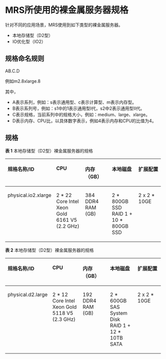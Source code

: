 # MRS所使用的裸金属服务器规格<a name="ZH-CN_TOPIC_0202208976"></a>

针对不同的应用场景，MRS使用到如下类型的裸金属服务器。

-   本地存储型（D2型）
-   IO优化型（IO2）

## 规格命名规则<a name="zh-cn_topic_0202149928_zh-cn_topic_0179742194_section741930611313"></a>

AB.C.D

例如m2.8xlarge.8

其中，

-   A表示系列，例如：s表示通用型、c表示计算型、m表示内存型。
-   B表示系列号，例如：s1中的1表示通用型I代，s2中2表示通用型II代。
-   C表示规格，当前系列中的规格大小，例如：medium、large、xlarge。
-   D表示内存、CPU比，以具体数字表示，例如4表示内存和CPU的比值为4。

## 规格<a name="zh-cn_topic_0202149928_zh-cn_topic_0179742194_section1399585312355"></a>

**表 1**  本地存储型（D2型）裸金属服务器的规格

<a name="zh-cn_topic_0202149928_zh-cn_topic_0179742194_table24263593453"></a>
<table><thead align="left"><tr id="zh-cn_topic_0202149928_zh-cn_topic_0179742194_row20450165974514"><th class="cellrowborder" valign="top" width="15%" id="mcps1.2.6.1.1"><p id="zh-cn_topic_0202149928_p189621387153"><a name="zh-cn_topic_0202149928_p189621387153"></a><a name="zh-cn_topic_0202149928_p189621387153"></a>规格名称/ID</p>
</th>
<th class="cellrowborder" valign="top" width="25%" id="mcps1.2.6.1.2"><p id="zh-cn_topic_0202149928_p39625385152"><a name="zh-cn_topic_0202149928_p39625385152"></a><a name="zh-cn_topic_0202149928_p39625385152"></a>CPU</p>
</th>
<th class="cellrowborder" valign="top" width="20%" id="mcps1.2.6.1.3"><p id="zh-cn_topic_0202149928_p59627383157"><a name="zh-cn_topic_0202149928_p59627383157"></a><a name="zh-cn_topic_0202149928_p59627383157"></a>内存（GB）</p>
</th>
<th class="cellrowborder" valign="top" width="20%" id="mcps1.2.6.1.4"><p id="zh-cn_topic_0202149928_p996243811511"><a name="zh-cn_topic_0202149928_p996243811511"></a><a name="zh-cn_topic_0202149928_p996243811511"></a>本地磁盘</p>
</th>
<th class="cellrowborder" valign="top" width="20%" id="mcps1.2.6.1.5"><p id="zh-cn_topic_0202149928_p1696263821518"><a name="zh-cn_topic_0202149928_p1696263821518"></a><a name="zh-cn_topic_0202149928_p1696263821518"></a>扩展配置</p>
</th>
</tr>
</thead>
<tbody><tr id="zh-cn_topic_0202149928_zh-cn_topic_0179742194_row548012592452"><td class="cellrowborder" valign="top" width="15%" headers="mcps1.2.6.1.1 "><p id="zh-cn_topic_0202149928_p12402183013158"><a name="zh-cn_topic_0202149928_p12402183013158"></a><a name="zh-cn_topic_0202149928_p12402183013158"></a>physical.io2.xlarge</p>
</td>
<td class="cellrowborder" valign="top" width="25%" headers="mcps1.2.6.1.2 "><p id="zh-cn_topic_0202149928_p640219308158"><a name="zh-cn_topic_0202149928_p640219308158"></a><a name="zh-cn_topic_0202149928_p640219308158"></a>2 * 22 Core Intel Xeon Gold 6161 V5 (2.2 GHz)</p>
</td>
<td class="cellrowborder" valign="top" width="20%" headers="mcps1.2.6.1.3 "><p id="zh-cn_topic_0202149928_p194021430151513"><a name="zh-cn_topic_0202149928_p194021430151513"></a><a name="zh-cn_topic_0202149928_p194021430151513"></a>384 DDR4 RAM (GB)</p>
</td>
<td class="cellrowborder" valign="top" width="20%" headers="mcps1.2.6.1.4 "><p id="zh-cn_topic_0202149928_p24026306153"><a name="zh-cn_topic_0202149928_p24026306153"></a><a name="zh-cn_topic_0202149928_p24026306153"></a>2 * 800GB SSD RAID 1 + 10 * 800GB SSD</p>
</td>
<td class="cellrowborder" valign="top" width="20%" headers="mcps1.2.6.1.5 "><p id="zh-cn_topic_0202149928_p1140213307154"><a name="zh-cn_topic_0202149928_p1140213307154"></a><a name="zh-cn_topic_0202149928_p1140213307154"></a>2 x 2 * 10GE</p>
</td>
</tr>
</tbody>
</table>

**表 2**  本地存储型（D2型）裸金属服务器的规格

<a name="zh-cn_topic_0202149928_zh-cn_topic_0179742194_table66778917103035"></a>
<table><thead align="left"><tr id="zh-cn_topic_0202149928_zh-cn_topic_0179742194_row21254511103035"><th class="cellrowborder" valign="top" width="15%" id="mcps1.2.6.1.1"><p id="zh-cn_topic_0202149928_zh-cn_topic_0179742194_p52972653162927"><a name="zh-cn_topic_0202149928_zh-cn_topic_0179742194_p52972653162927"></a><a name="zh-cn_topic_0202149928_zh-cn_topic_0179742194_p52972653162927"></a>规格名称/ID</p>
</th>
<th class="cellrowborder" valign="top" width="25%" id="mcps1.2.6.1.2"><p id="zh-cn_topic_0202149928_zh-cn_topic_0179742194_p62926494162927"><a name="zh-cn_topic_0202149928_zh-cn_topic_0179742194_p62926494162927"></a><a name="zh-cn_topic_0202149928_zh-cn_topic_0179742194_p62926494162927"></a>CPU</p>
</th>
<th class="cellrowborder" valign="top" width="20%" id="mcps1.2.6.1.3"><p id="zh-cn_topic_0202149928_zh-cn_topic_0179742194_p63881219162927"><a name="zh-cn_topic_0202149928_zh-cn_topic_0179742194_p63881219162927"></a><a name="zh-cn_topic_0202149928_zh-cn_topic_0179742194_p63881219162927"></a>内存（GB）</p>
</th>
<th class="cellrowborder" valign="top" width="20%" id="mcps1.2.6.1.4"><p id="zh-cn_topic_0202149928_zh-cn_topic_0179742194_p6996228162927"><a name="zh-cn_topic_0202149928_zh-cn_topic_0179742194_p6996228162927"></a><a name="zh-cn_topic_0202149928_zh-cn_topic_0179742194_p6996228162927"></a>本地磁盘</p>
</th>
<th class="cellrowborder" valign="top" width="20%" id="mcps1.2.6.1.5"><p id="zh-cn_topic_0202149928_zh-cn_topic_0179742194_p19167123116295"><a name="zh-cn_topic_0202149928_zh-cn_topic_0179742194_p19167123116295"></a><a name="zh-cn_topic_0202149928_zh-cn_topic_0179742194_p19167123116295"></a>扩展配置</p>
</th>
</tr>
</thead>
<tbody><tr id="zh-cn_topic_0202149928_zh-cn_topic_0179742194_row8532241591"><td class="cellrowborder" valign="top" width="15%" headers="mcps1.2.6.1.1 "><p id="zh-cn_topic_0202149928_p1850713675514"><a name="zh-cn_topic_0202149928_p1850713675514"></a><a name="zh-cn_topic_0202149928_p1850713675514"></a><span>physical.d2.large</span></p>
</td>
<td class="cellrowborder" valign="top" width="25%" headers="mcps1.2.6.1.2 "><p id="zh-cn_topic_0202149928_p650306175517"><a name="zh-cn_topic_0202149928_p650306175517"></a><a name="zh-cn_topic_0202149928_p650306175517"></a><span>2 * 12 Core Intel Xeon Gold 5118 V5 (2.3 GHz)</span></p>
</td>
<td class="cellrowborder" valign="top" width="20%" headers="mcps1.2.6.1.3 "><p id="zh-cn_topic_0202149928_p1550236175514"><a name="zh-cn_topic_0202149928_p1550236175514"></a><a name="zh-cn_topic_0202149928_p1550236175514"></a><span>192 DDR4 RAM (GB)</span></p>
</td>
<td class="cellrowborder" valign="top" width="20%" headers="mcps1.2.6.1.4 "><p id="zh-cn_topic_0202149928_p13501564553"><a name="zh-cn_topic_0202149928_p13501564553"></a><a name="zh-cn_topic_0202149928_p13501564553"></a><span>2 * 600GB SAS System Disk RAID 1 + 12 * 10TB SATA</span></p>
</td>
<td class="cellrowborder" valign="top" width="20%" headers="mcps1.2.6.1.5 "><p id="zh-cn_topic_0202149928_p115004655510"><a name="zh-cn_topic_0202149928_p115004655510"></a><a name="zh-cn_topic_0202149928_p115004655510"></a><span>2 x 2 * 10GE</span></p>
</td>
</tr>
</tbody>
</table>

